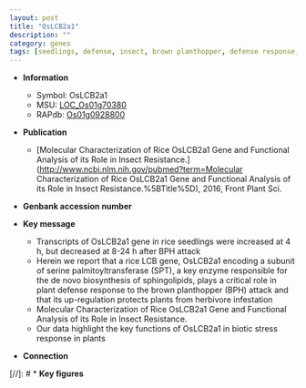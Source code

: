```yaml
---
layout: post
title: "OsLCB2a1"
description: ""
category: genes
tags: [seedlings, defense, insect, brown planthopper, defense response, stress, biotic stress, stress response]
---
```


* **Information**  
    + Symbol: OsLCB2a1  
    + MSU: [LOC_Os01g70380](http://rice.uga.edu/cgi-bin/ORF_infopage.cgi?orf=LOC_Os01g70380)  
    + RAPdb: [Os01g0928800](https://rapdb.dna.affrc.go.jp/locus/?name=Os01g0928800)  

* **Publication**  
    + [Molecular Characterization of Rice OsLCB2a1 Gene and Functional Analysis of its Role in Insect Resistance.](http://www.ncbi.nlm.nih.gov/pubmed?term=Molecular Characterization of Rice OsLCB2a1 Gene and Functional Analysis of its Role in Insect Resistance.%5BTitle%5D), 2016, Front Plant Sci.

* **Genbank accession number**  

* **Key message**  
    + Transcripts of OsLCB2a1 gene in rice seedlings were increased at 4 h, but decreased at 8-24 h after BPH attack
    + Herein we report that a rice LCB gene, OsLCB2a1 encoding a subunit of serine palmitoyltransferase (SPT), a key enzyme responsible for the de novo biosynthesis of sphingolipids, plays a critical role in plant defense response to the brown planthopper (BPH) attack and that its up-regulation protects plants from herbivore infestation
    + Molecular Characterization of Rice OsLCB2a1 Gene and Functional Analysis of its Role in Insect Resistance.
    + Our data highlight the key functions of OsLCB2a1 in biotic stress response in plants

* **Connection**  

[//]: # * **Key figures**  


